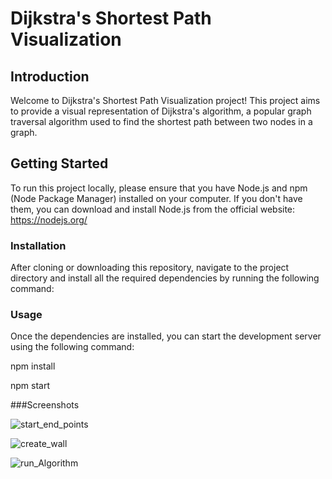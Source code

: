 # Dijkstra's Shortest Path Visualization

## Introduction
Welcome to Dijkstra's Shortest Path Visualization project! This project aims to provide a visual representation of Dijkstra's algorithm, a popular graph traversal algorithm used to find the shortest path between two nodes in a graph.


## Getting Started

To run this project locally, please ensure that you have Node.js and npm (Node Package Manager) installed on your computer. If you don't have them, you can download and install Node.js from the official website: https://nodejs.org/

### Installation

After cloning or downloading this repository, navigate to the project directory and install all the required dependencies by running the following command:


### Usage

Once the dependencies are installed, you can start the development server using the following command:

npm install

npm start

###Screenshots

![start_end_points](https://github.com/Mohsin918/shortest_path_algorithm/assets/58115232/b0f626fd-d405-4181-af3a-9d50a59971aa)

![create_wall](https://github.com/Mohsin918/shortest_path_algorithm/assets/58115232/5523e198-1bfe-41cd-a5b5-0f2d824a2ca0)

![run_Algorithm](https://github.com/Mohsin918/shortest_path_algorithm/assets/58115232/7971e894-4eb7-424b-8926-e8bc9e28f239)
